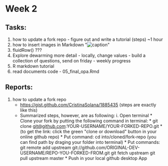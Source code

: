 # Week 2 

## Tasks:
1. how to update a fork repo - figure out and write a tutorial (steps) ~1 hour
2. how to insert images in Markdown "![caption]()"
3. fluidRow() ???
4. Explore dewarming more detail - locally, change values - build a collection of questions, send on friday - weekly progress
5. R markdown tutorial
6. read documents code - 05_final_opa.Rmd


## Reports:
1. how to update a fork repo
      - https://gist.github.com/CristinaSolana/1885435 (steps are exactly like this)
      - Summarized steps, however, are as following:
            i. Open terminal
            * Clone your fork by putting the following command in terminal: 
                  * git clone git@github.com:YOUR-USERNAME/YOUR-FORKED-REPO.git
                  * (to get the link: click the green "clone or download" button in your online github repo)
            * Put command: cd into/cloned/fork-repo (you can find path by draging your folder into terminal)
            * Put commands: git remote add upstream git://github.com/ORIGINAL-DEV-USERNAME/REPO-YOU-FORKED-FROM.git
                            git fetch upstream
                            git pull upstream master
            * Push in your local github desktop App
